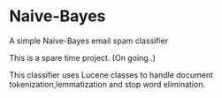 # Naive-Bayes
A simple Naive-Bayes email spam classifier

This is a spare time project. (On going..)

This classifier uses Lucene classes to handle document tokenization,lemmatization and stop word elimination.
